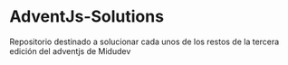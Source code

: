 # AdventJs-Solutions
Repositorio destinado a solucionar cada unos de los restos de la tercera edición del adventjs de Midudev
